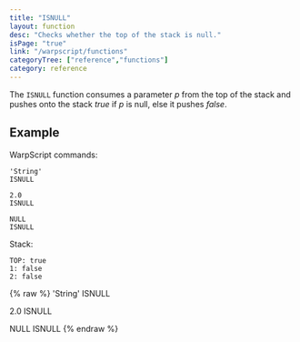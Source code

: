 ```yaml
---
title: "ISNULL"
layout: function
desc: "Checks whether the top of the stack is null."
isPage: "true"
link: "/warpscript/functions"
categoryTree: ["reference","functions"]
category: reference
---
```


The `ISNULL` function consumes a parameter *p* from the top of the stack and pushes onto the stack *true* if *p* is null, else it pushes *false*.

## Example ##

WarpScript commands:

    'String'
    ISNULL

    2.0
    ISNULL 
    
    NULL
    ISNULL

Stack: 

    TOP: true
    1: false
    2: false


{% raw %}
<warp10-warpscript-widget backend="{{backend}}"  exec-endpoint="{{execEndpoint}}">
'String'
ISNULL

2.0
ISNULL 

NULL
ISNULL
</warp10-warpscript-widget>
{% endraw %}  